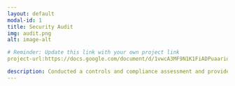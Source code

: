 ```yaml
---
layout: default
modal-id: 1
title: Security Audit
img: audit.png
alt: image-alt

# Reminder: Update this link with your own project link
project-url:https://docs.google.com/document/d/1vwcA3MF9N1K1FiADPuaarioz6_tlNVNVgAYdDhi2GTA/edit?usp=sharing

description: Conducted a controls and compliance assessment and provided recommendations to company stakeholders to mitigate risks and avoid fines based on best practices for NIST CSF, PCI DSS, GDPR, SOC 1 & SOC 2.
---
```

